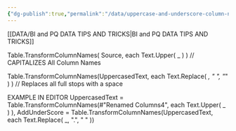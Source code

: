 ```yaml
---
{"dg-publish":true,"permalink":"/data/uppercase-and-underscore-column-names/","tags":["Power_query","Data"],"noteIcon":"","created":"2023-12-03 10:12","updated":"2024-03-01 19:43"}
---
```


[[DATA/BI and PQ DATA TIPS AND TRICKS\|BI and PQ DATA TIPS AND TRICKS]]

Table.TransformColumnNames( Source, each Text.Upper( _ ) )
// CAPITALIZES All Column Names

Table.TransformColumnNames(UppercasedText, each Text.Replace( _, " ", "_" ) )
// Replaces all full stops with a space

EXAMPLE IN EDITOR
UppercasedText = Table.TransformColumnNames(#"Renamed Columns4", each Text.Upper( _ ) ),
    AddUnderScore = Table.TransformColumnNames(UppercasedText, each Text.Replace( _, ".", " " ))